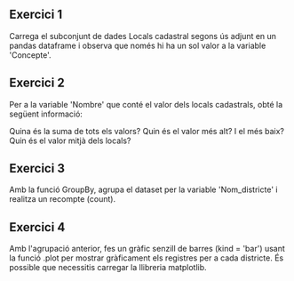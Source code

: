 ## Exercici 1
Carrega el subconjunt de dades Locals cadastral segons ús adjunt en un pandas dataframe i observa que només hi ha un sol valor a la variable 'Concepte'. 



## Exercici 2
Per a la variable 'Nombre' que conté el valor dels locals cadastrals, obté la següent informació:

Quina és la suma de tots els valors?
Quin és el valor més alt? I el més baix?
Quin és el valor mitjà dels locals?


## Exercici 3
Amb la funció GroupBy, agrupa el dataset per la variable 'Nom_districte' i realitza un recompte (count).



## Exercici 4
Amb l'agrupació anterior, fes un gràfic senzill de barres (kind = 'bar') usant la funció .plot per mostrar gràficament els registres per a cada districte. És possible que necessitis carregar la llibreria matplotlib.

